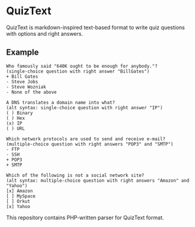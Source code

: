 # QuizText

QuizText is markdown-inspired text-based format to write quiz questions with options and right answers.

## Example

```
Who famously said "640K ought to be enough for anybody."?
(single-choice question with right answer "BillGates")
+ Bill Gates
- Steve Jobs
- Steve Wozniak
- None of the above

A DNS translates a domain name into what?
(alt syntax: single-choice question with right answer "IP")
( ) Binary
( ) Hex
(x) IP
( ) URL

Which network protocols are used to send and receive e-mail?
(multiple-choice question with right answers "POP3" and "SMTP")
- FTP
- SSH
+ POP3
+ SMTP

Which of the following is not a social network site?
(alt syntax: multiple-choice question with right answers "Amazon" and "Yahoo")
[x] Amazon
[ ] MySpace
[ ] Orkut
[x] Yahoo
```

This repository contains PHP-written parser for QuizText format.
